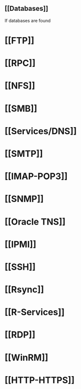 ## [[Databases]]
If databases are found
# [[FTP]]
# [[RPC]]
# [[NFS]]
# [[SMB]]
# [[Services/DNS]]
# [[SMTP]]
# [[IMAP-POP3]]
# [[SNMP]]
# [[Oracle TNS]]
# [[IPMI]]
# [[SSH]]
# [[Rsync]]
# [[R-Services]]
# [[RDP]]
# [[WinRM]]
# [[HTTP-HTTPS]]